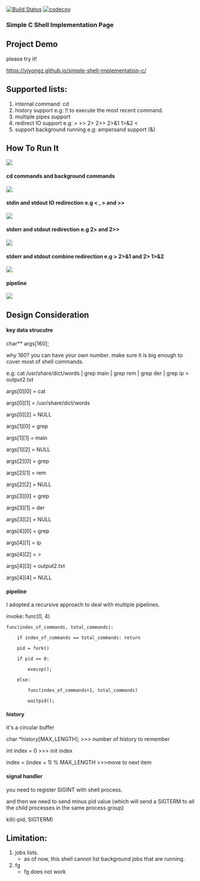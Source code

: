 [![Build Status](https://travis-ci.com/yjyongz/simple-shell-implementation-c.svg?branch=master)](https://travis-ci.com/yjyongz/simple-shell-implementation-c)
[![codecov](https://codecov.io/gh/yjyongz/simple-shell-implementation-c/branch/master/graph/badge.svg)](https://codecov.io/gh/yjyongz/simple-shell-implementation-c)

### Simple C Shell Implementation Page

## Project Demo
please try it!

https://yjyongz.github.io/simple-shell-implementation-c/

## Supported lists:
1. internal command: cd
2. history support e.g: !! to execute the most recent command.
3. multiple pipes support
4. redirect IO support e.g: > >> 2> 2>> 2>&1 1>&2 <
5. support background running e.g: ampersand support (&)

## How To Run It
<img src="https://bayes.la/wp-content/uploads/2019/07/make_and_run-1.gif"></img>

#### cd commands and background commands
<img src="https://bayes.la/wp-content/uploads/2019/07/cd_and_foge.gif"></img>

#### stdin and stdout IO redirection e.g < , > and >>
<img src="https://bayes.la/wp-content/uploads/2019/07/stdout_redirection.gif"></img>

#### stderr and stdout redirection e.g 2> and 2>>
<img src="https://bayes.la/wp-content/uploads/2019/07/stderr_redirection.gif"></img>

#### stderr and stdout combine redirection e.g > 2>&1 and 2> 1>&2
<img src="https://bayes.la/wp-content/uploads/2019/07/io_combine.gif"></img>

#### pipeline
<img src="https://bayes.la/wp-content/uploads/2019/07/pipeline.gif"></img>

## Design Consideration
#### key data strucutre
char** args[160]; 

why 160? you can have your own number. make sure it is big enough to cover most of shell commands.


e.g: cat /usr/share/dict/words | grep main | grep rem | grep der | grep ip > output2.txt


args[0][0] = cat

args[0][1] = /usr/share/dict/words

args[0][2] = NULL

args[1][0] = grep

args[1][1] = main

args[1][2] = NULL

args[2][0] = grep

args[2][1] = rem

args[2][2] = NULL

args[3][0] = grep

args[3][1] = der

args[3][2] = NULL

args[4][0] = grep

args[4][1] = ip

args[4][2] = >

args[4][3] = output2.txt

args[4][4] = NULL


#### pipeline
I adopted a recursive approach to deal with multiple pipelines.

invoke: func(0, 4)


```
func(index_of_commands, total_commands):

    if index_of_commands == total_commands: return
    
    pid = fork()
    
    if pid == 0:
    
        execvp();
        
    else:
    
        func(index_of_commands+1, total_commands)
        
        waitpid();
```


#### history

it's a circular buffer

char *history[MAX_LENGTH]; >>> number of history to remember

int index = 0 >>> init index

index = (index + 1) % MAX_LENGTH >>>move to next item



#### signal handler

you need to register SIGINT with shell process. 

and then we need to send minus pid value (which will send a SIGTERM to all the child processes in the same process group)

kill(-pid, SIGTERM)



## Limitation:
1. jobs lists.
    - as of now, this shell cannot list background jobs that are running.
2. fg
    - fg does not work
